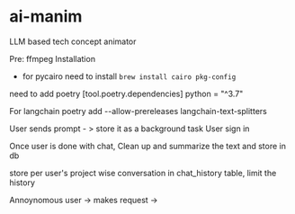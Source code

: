 # ai-manim
LLM based tech concept animator

Pre:
ffmpeg
Installation
- for pycairo need to install  `brew install cairo pkg-config`

need to add poetry
[tool.poetry.dependencies]
python = "^3.7"

For langchain 
poetry add --allow-prereleases langchain-text-splitters



User sends prompt - > store it as a background task
User sign in 


Once user is done with chat, Clean up and summarize the text and store in db

store per user's project wise conversation in chat_history table, limit the history


Annoynomous user -> makes request ->